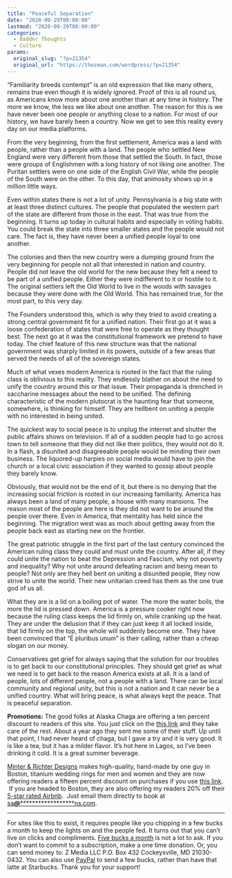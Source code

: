 ```yaml
---
title: "Peaceful Separation"
date: "2020-09-29T00:00:00"
lastmod: "2020-09-29T00:00:00"
categories:
  - Badder Thoughts
  - Culture
params:
  original_slug: "?p=21354"
  original_url: "https://thezman.com/wordpress/?p=21354"
---
```


“Familiarity breeds contempt” is an old expression that like many
others, remains true even though it is widely ignored. Proof of this is
all round us, as Americans know more about one another than at any time
in history. The more we know, the less we like about one another. The
reason for this is we have never been one people or anything close to a
nation. For most of our history, we have barely been a country. Now we
get to see this reality every day on our media platforms.

From the very beginning, from the first settlement, America was a land
with people, rather than a people with a land. The people who settled
New England were very different from those that settled the South. In
fact, those were groups of Englishmen with a long history of not liking
one another. The Puritan settlers were on one side of the English Civil
War, while the people of the South were on the other. To this day, that
animosity shows up in a million little ways.

Even within states there is not a lot of unity. Pennsylvania is a big
state with at least three distinct cultures. The people that populated
the western part of the state are different from those in the east. That
was true from the beginning. It turns up today in cultural habits and
especially in voting habits. You could break the state into three
smaller states and the people would not care. The fact is, they have
never been a unified people loyal to one another.

The colonies and then the new country were a dumping ground from the
very beginning for people not all that interested in nation and country.
People did not leave the old world for the new because they felt a need
to be part of a unified people. Either they were indifferent to it or
hostile to it. The original settlers left the Old World to live in the
woods with savages because they were done with the Old World. This has
remained true, for the most part, to this very day.

The Founders understood this, which is why they tried to avoid creating
a strong central government fit for a unified nation. Their first go at
it was a loose confederation of states that were free to operate as they
thought best. The next go at it was the constitutional framework we
pretend to have today. The chief feature of this new structure was that
the national government was sharply limited in its powers, outside of a
few areas that served the needs of all of the sovereign states.

Much of what vexes modern America is rooted in the fact that the ruling
class is oblivious to this reality. They endlessly blather on about the
need to unify the country around this or that issue. Their propaganda is
drenched in saccharine messages about the need to be unified. The
defining characteristic of the modern plutocrat is the haunting fear
that someone, somewhere, is thinking for himself. They are hellbent on
uniting a people with no interested in being united.

The quickest way to social peace is to unplug the internet and shutter
the public affairs shows on television. If all of a sudden people had to
go across town to tell someone that they did not like their politics,
they would not do it. In a flash, a disunited and disagreeable people
would be minding their own business. The liquored-up harpies on social
media would have to join the church or a local civic association if they
wanted to gossip about people they barely know.

Obviously, that would not be the end of it, but there is no denying that
the increasing social friction is rooted in our increasing familiarity.
America has always been a land of many people, a house with many
mansions. The reason most of the people are here is they did not want to
be around the people over there. Even in America, that mentality has
held since the beginning. The migration west was as much about getting
away from the people back east as starting new on the frontier.

The great patriotic struggle in the first part of the last century
convinced the American ruling class they could and must unite the
country. After all, if they could unite the nation to beat the
Depression and Fascism, why not poverty and inequality? Why not unite
around defeating racism and being mean to people? Not only are they hell
bent on uniting a disunited people, they now strive to unite the world.
Their new unitarian creed has them as the one true god of us all.

What they are is a lid on a boiling pot of water. The more the water
boils, the more the lid is pressed down. America is a pressure cooker
right now because the ruling class keeps the lid firmly on, while
cranking up the heat. They are under the delusion that if they can just
keep it all locked inside, that lid firmly on the top, the whole will
suddenly become one. They have been convinced that “E pluribus unum” is
their calling, rather than a cheap slogan on our money.

Conservatives get grief for always saying that the solution for our
troubles is to get back to our constitutional principles. They should
get grief as what we need is to get back to the reason America exists at
all. It is a land of people, lots of different people, not a people with
a land. There can be local community and regional unity, but this is not
a nation and it can never be a unified country. What will bring peace,
is what always kept the peace. That is peaceful separation.

**Promotions:** The good folks at Alaska Chaga are offering a ten
percent discount to readers of this site. You just click on the
<a href="https://alaskachaga.us/discount/ZMAN" rel="noopener noreferrer"
target="_blank">this link</a> and they take care of the rest. About a
year ago they sent me some of their stuff. Up until that point, I had
never heard of chaga, but I gave a try and it is very good. It is like a
tea, but it has a milder flavor. It’s hot here in Lagos, so I’ve been
drinking it cold. It is a great summer beverage.

<a href="https://www.minterandrichterdesigns.com/"
rel="noreferrer nofollow noopener" target="_blank">Minter &amp; Richter
Designs</a> makes high-quality, hand-made by one guy in Boston, titanium
wedding rings for men and women and they are now offering readers a
fifteen percent discount on purchases if you use
<a href="https://www.minterandrichterdesigns.com/discount/ZMAN"
rel="noreferrer nofollow noopener" target="_blank">this link</a>. 
 <span class="highlight"><span class="colour"><span class="font"><span class="size">If
you are headed to Boston, they are also offering my readers 20% off
their <a
href="https://www.airbnb.com/users/7988017/listings?user_id=7988017&amp;s=3"
rel="noopener noreferrer" target="_blank">5-star rated Airbnb</a>.  Just
email them directly to book at
<a href="mailto:sa***@*********************ns.com"
data-original-string="kz6DHiQgOwAR5dK4GE5AGw==cb7tiqZNuiJHXW1B/jSKFxn6l0DIRJF/Qr4A5TJ6COao4CzfvTgxRKn4CO5qu0UGG3E"><span
class="apbct-email-encoder"
data-original-string="RKmZfd6IKLp7EHSeSghU1Q==cb72KkFzsDsvv1iV6B9c7TAv0/SIQbYgyhdODTMQZ6xPQNaC4zCuE2zBhgAkgdCHpZY"
title="This contact has been encoded by Anti-Spam by CleanTalk. Click to decode. To finish the decoding make sure that JavaScript is enabled in your browser.">sa<span
class="apbct-blur">***</span>@<span
class="apbct-blur">*********************</span>ns.com</span></a>.</span></span></span></span>

------------------------------------------------------------------------

For sites like this to exist, it requires people like you chipping in a
few bucks a month to keep the lights on and the people fed. It turns out
that you can’t live on clicks and compliments.
<a href="https://www.subscribestar.com/the-z-blog"
rel="noopener noreferrer" target="_blank">Five bucks a month</a> is not
a lot to ask. If you don’t want to commit to a subscription, make a one
time donation. Or, you can send money to: Z Media LLC P.O. Box 432
Cockeysville, MD 21030-0432. You can also use <a
href="https://www.paypal.com/cgi-bin/webscr?cmd=_s-xclick&amp;hosted_button_id=UDAS2Q8JYA6CN&amp;source=url"
rel="noopener noreferrer" target="_blank">PayPal</a> to send a few
bucks, rather than have that latte at Starbucks. Thank you for your
support!

